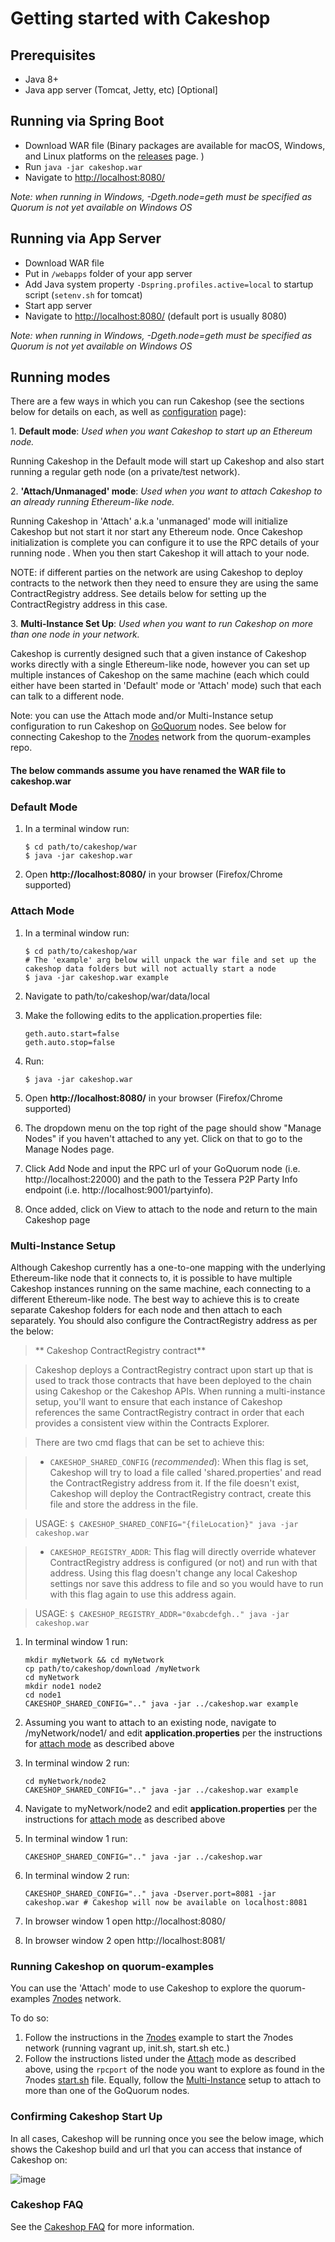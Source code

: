 # Getting started with Cakeshop

## Prerequisites

* Java 8+
* Java app server (Tomcat, Jetty, etc) [Optional]

## Running via Spring Boot

* Download WAR file (Binary packages are available for macOS, Windows, and Linux platforms on the [releases](https://github.com/ConsenSys/cakeshop/releases) page.
)
* Run `java -jar cakeshop.war`
* Navigate to [http://localhost:8080/](http://localhost:8080/)

*Note: when running in Windows, -Dgeth.node=geth must be specified as Quorum is not yet available on Windows OS*

## Running via App Server

* Download WAR file
* Put in `/webapps` folder of your app server
* Add Java system property `-Dspring.profiles.active=local` to startup script (`setenv.sh` for tomcat)
* Start app server
* Navigate to [http://localhost:8080/](http://localhost:8080/) (default port is usually 8080)

*Note: when running in Windows, -Dgeth.node=geth must be specified as Quorum is not yet available on Windows OS*

## Running modes

There are a few ways in which you can run Cakeshop (see the sections below for details on each, as well as [configuration](https://github.com/ConsenSys/cakeshop/blob/master/docs/configuration.md#geth) page):

1\. **Default mode**: _Used when you want Cakeshop to start up an Ethereum node._

  Running Cakeshop in the Default mode will start up Cakeshop and also start running a regular geth node (on a private/test network).

2\. **'Attach/Unmanaged' mode**: _Used when you want to attach Cakeshop to an already running Ethereum-like node._

  Running Cakeshop in 'Attach' a.k.a 'unmanaged' mode will initialize Cakeshop but not start it nor start any Ethereum node.  Once Cakeshop initialization is complete you can configure it to use the RPC details of your running node . When you then start Cakeshop it will attach to your node.

  NOTE: if different parties on the network are using Cakeshop to deploy contracts to the network then they need to ensure they are using the same ContractRegistry address.  See details below for setting up the ContractRegistry address in this case.

3\. **Multi-Instance Set Up**: _Used when you want to run Cakeshop on more than one node in your network._

  Cakeshop is currently designed such that a given instance of Cakeshop works directly with a single Ethereum-like node, however you can set up multiple instances of Cakeshop on the same machine (each which could either have been started in 'Default' mode or 'Attach' mode) such that each can talk to a different node.

Note: you can use the Attach mode and/or Multi-Instance setup configuration to run Cakeshop on [GoQuorum](https://github.com/ConsenSys/quorum) nodes.  See below for connecting Cakeshop to the [7nodes](https://github.com/ConsenSys/quorum-examples/tree/master/examples/7nodes) network from the quorum-examples repo.


#### The below commands assume you have renamed the WAR file to cakeshop.war

### Default Mode
1. In a terminal window run:

    ```
    $ cd path/to/cakeshop/war
    $ java -jar cakeshop.war
    ```

2. Open **http://localhost:8080/** in your browser (Firefox/Chrome supported)

### Attach Mode
1. In a terminal window run:

    ```
    $ cd path/to/cakeshop/war
    # The 'example' arg below will unpack the war file and set up the cakeshop data folders but will not actually start a node
    $ java -jar cakeshop.war example
    ```

2. Navigate to path/to/cakeshop/war/data/local

3. Make the following edits to the application.properties file:

    ```
    geth.auto.start=false
    geth.auto.stop=false
    ```

4. Run:

    ```
    $ java -jar cakeshop.war
    ```

5. Open **http://localhost:8080/** in your browser (Firefox/Chrome supported)

6. The dropdown menu on the top right of the page should show "Manage Nodes" if you haven't attached to any yet. Click on that to go to the Manage Nodes page.

7. Click Add Node and input the RPC url of your GoQuorum node (i.e. http://localhost:22000) and the path to the Tessera P2P Party Info endpoint (i.e. http://localhost:9001/partyinfo).

8. Once added, click on View to attach to the node and return to the main Cakeshop page

### Multi-Instance Setup

Although Cakeshop currently has a one-to-one mapping with the underlying Ethereum-like node that it connects to, it is possible to have multiple Cakeshop instances running on the same machine, each connecting to a different Ethereum-like node. The best way to achieve this is to create separate Cakeshop folders for each node and then attach to each separately. You should also configure the ContractRegistry address as per the below:

> ** Cakeshop ContractRegistry contract**

>Cakeshop deploys a ContractRegistry contract upon start up that is used to track those contracts that have been deployed to the chain using Cakeshop or the Cakeshop APIs.  When running a multi-instance setup, you'll want to ensure that each instance of Cakeshop references the same ContractRegistry contract in order that each provides a consistent view within the Contracts Explorer.

>There are two cmd flags that can be set to achieve this:

> * `CAKESHOP_SHARED_CONFIG` (<em>recommended</em>): When this flag is set, Cakeshop will try to load a file called 'shared.properties' and read the ContractRegistry address from it. If the file doesn't exist, Cakeshop will deploy the ContractRegistry contract, create this file and store the address in the file.

> USAGE: `$ CAKESHOP_SHARED_CONFIG="{fileLocation}" java -jar cakeshop.war`

> * `CAKESHOP_REGISTRY_ADDR`: This flag will directly override whatever ContractRegistry address is configured (or not) and run with that address. Using this flag doesn't change any local Cakeshop settings nor save this address to file and so you would have to run with this flag again to use this address again.

> USAGE: `$ CAKESHOP_REGISTRY_ADDR="0xabcdefgh.." java -jar cakeshop.war`


1. In terminal window 1 run:

    ```
    mkdir myNetwork && cd myNetwork
    cp path/to/cakeshop/download /myNetwork
    cd myNetwork
    mkdir node1 node2
    cd node1
    CAKESHOP_SHARED_CONFIG=".." java -jar ../cakeshop.war example
    ```

2. Assuming you want to attach to an existing node, navigate to /myNetwork/node1/ and edit **application.properties** per the instructions for [attach mode](#attach-mode) as described above

3. In terminal window 2 run:

    ```
    cd myNetwork/node2
    CAKESHOP_SHARED_CONFIG=".." java -jar ../cakeshop.war example
    ```

4. Navigate to myNetwork/node2 and edit **application.properties** per the instructions for [attach mode](#attach-mode) as described above
5. In terminal window 1 run:

    ```
    CAKESHOP_SHARED_CONFIG=".." java -jar ../cakeshop.war
    ```

6. In terminal window 2 run:

    ```
    CAKESHOP_SHARED_CONFIG=".." java -Dserver.port=8081 -jar cakeshop.war # Cakeshop will now be available on localhost:8081
    ```

7. In browser window 1 open http://localhost:8080/

8. In browser window 2 open http://localhost:8081/

### Running Cakeshop on quorum-examples
You can use the 'Attach' mode to use Cakeshop to explore the quorum-examples [7nodes](https://github.com/ConsenSys/quorum-examples/tree/master/examples/7nodes) network.

To do so:

1. Follow the instructions in the [7nodes](https://github.com/ConsenSys/quorum-examples/tree/master/examples/7nodes) example to start the 7nodes network (running vagrant up, init.sh, start.sh etc.)
2. Follow the instructions listed under the [Attach](#attach-mode) mode as described above, using the `rpcport` of the node you want to explore as found in the 7nodes [start.sh](https://github.com/ConsenSys/quorum-examples/blob/master/examples/7nodes/start.sh) file. Equally, follow the [Multi-Instance](#multi-instance-setup) setup to attach to more than one of the GoQuorum nodes.

### Confirming Cakeshop Start Up
In all cases, Cakeshop will be running once you see the below image, which shows the Cakeshop build and url that you can access that instance of Cakeshop on:

![image](https://raw.githubusercontent.com/jpmorganchase/cakeshop-docs/master/images/happylion.png)

### Cakeshop FAQ 

See the [Cakeshop FAQ](../../Reference/CakeshopFAQ.md) for more information. 
